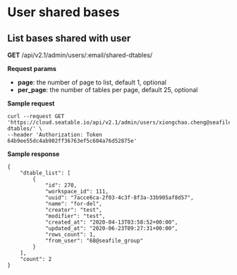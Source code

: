 # User shared bases

## List bases shared with user

**GET** /api/v2.1/admin/users/:email/shared-dtables/

**Request params**

* **page**: the number of page to list, default 1, optional
* **per_page**: the number of tables per page, default 25, optional

**Sample request**

```
curl --request GET 'https://cloud.seatable.io/api/v2.1/admin/users/xiongchao.cheng@seafile.com/shared-dtables/' \
--header 'Authorization: Token 64b9ee55dc4ab902ff36763ef5c604a76d52875e'

```

**Sample response**

```
{
    "dtable_list": [
        {
            "id": 270,
            "workspace_id": 111,
            "uuid": "7acce6ca-2f03-4c3f-8f3a-33b905af8d57",
            "name": "for-del",
            "creator": "test",
            "modifier": "test",
            "created_at": "2020-04-13T03:58:52+00:00",
            "updated_at": "2020-06-23T09:27:31+00:00",
            "rows_count": 1,
            "from_user": "68@seafile_group"
        }
    ],
    "count": 2
}

```


